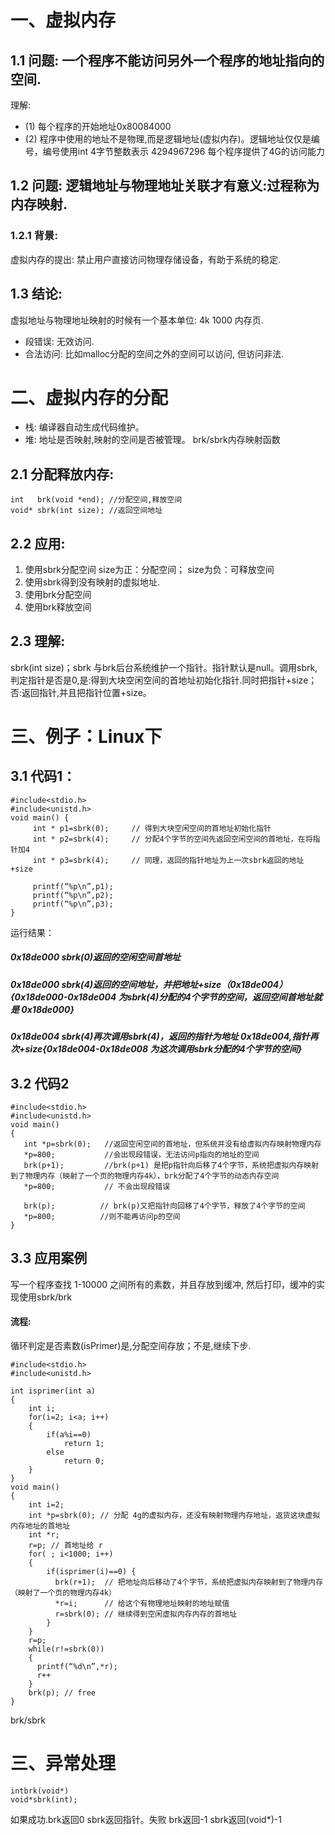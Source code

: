 # 一、虚拟内存
## 1.1 问题: 一个程序不能访问另外一个程序的地址指向的空间.
理解:
- (1) 每个程序的开始地址0x80084000
- (2) 程序中使用的地址不是物理,而是逻辑地址(虚拟内存)。逻辑地址仅仅是编号，编号使用int 4字节整数表示 4294967296 每个程序提供了4G的访问能力
## 1.2 问题: 逻辑地址与物理地址关联才有意义:过程称为内存映射.
### 1.2.1 背景:
虚拟内存的提出: 禁止用户直接访问物理存储设备，有助于系统的稳定.
## 1.3 结论:
虚拟地址与物理地址映射的时候有一个基本单位: 4k  1000 内存页.
- 段错误: 无效访问.
- 合法访问: 比如malloc分配的空间之外的空间可以访问, 但访问非法.
# 二、虚拟内存的分配
- 栈: 编译器自动生成代码维护。
- 堆: 地址是否映射,映射的空间是否被管理。
brk/sbrk内存映射函数
## 2.1 分配释放内存:
```Shell
int   brk(void *end); //分配空间,释放空间
void* sbrk(int size); //返回空间地址
```
## 2.2 应用:
1. 使用sbrk分配空间 size为正：分配空间； size为负：可释放空间
2. 使用sbrk得到没有映射的虚拟地址.
3. 使用brk分配空间
4. 使用brk释放空间
## 2.3 理解:
sbrk(int  size)；sbrk 与brk后台系统维护一个指针。指针默认是null。调用sbrk,判定指针是否是0,是:得到大块空闲空间的首地址初始化指针.同时把指针+size；否:返回指针,并且把指针位置+size。
# 三、例子：Linux下
## 3.1 代码1：
```Shell
#include<stdio.h>
#include<unistd.h>
void main() {
     int * p1=sbrk(0);     // 得到大块空闲空间的首地址初始化指针
     int * p2=sbrk(4);     // 分配4个字节的空间先返回空闲空间的首地址，在将指针加4
     int * p3=sbrk(4);     // 同理，返回的指针地址为上一次sbrk返回的地址+size

     printf(“%p\n”,p1);
     printf(“%p\n”,p2);
     printf(“%p\n”,p3);
}
```
运行结果：
##### 0x18de000     sbrk(0)返回的空闲空间首地址
##### 0x18de000     sbrk(4)返回的空间地址，并把地址+size（0x18de004）{0x18de000-0x18de004 为sbrk(4)分配的4个字节的空间，返回空间首地址就是 0x18de000}
##### 0x18de004     sbrk(4)再次调用sbrk(4)，返回的指针为地址 0x18de004,指针再次+size{0x18de004-0x18de008 为这次调用sbrk分配的4个字节的空间}
## 3.2 代码2
```Shell
#include<stdio.h>
#include<unistd.h>
void main()
{
   int *p=sbrk(0);   //返回空闲空间的首地址，但系统并没有给虚拟内存映射物理内存
   *p=800;           //会出现段错误，无法访问p指向的地址的空间
   brk(p+1);         //brk(p+1) 是把p指针向后移了4个字节，系统把虚拟内存映射到了物理内存（映射了一个页的物理内存4k），brk分配了4个字节的动态内存空间
   *p=800;           // 不会出现段错误
   
   brk(p);          // brk(p)又把指针向回移了4个字节，释放了4个字节的空间
   *p=800;          //则不能再访问p的空间
}
```
## 3.3 应用案例
写一个程序查找 1-10000 之间所有的素数，并且存放到缓冲, 然后打印，缓冲的实现使用sbrk/brk
#### 流程:
循环判定是否素数(isPrimer)是,分配空间存放；不是,继续下步.
```Shell
#include<stdio.h>
#include<unistd.h>
 
int isprimer(int a)
{
    int i;
    for(i=2; i<a; i++)
    {
        if(a%i==0)
            return 1;
        else              
            return 0;
    }
}
void main()
{
    int i=2;
    int *p=sbrk(0); // 分配 4g的虚拟内存，还没有映射物理内存地址，返货这块虚拟内存地址的首地址
    int *r;
    r=p; // 首地址给 r
    for( ; i<1000; i++)
    {
        if(isprimer(i)==0) {
          brk(r+1);  // 把地址向后移动了4个字节，系统把虚拟内存映射到了物理内存（映射了一个页的物理内存4k）
          *r=i;      // 给这个有物理地址映射的地址赋值
          r=sbrk(0); // 继续得到空闲虚拟内存内存的首地址
        }
    }
    r=p;
    while(r!=sbrk(0))
    {
      printf(“%d\n”,*r);
      r++
    }
    brk(p); // free
}
```
 brk/sbrk
# 三、异常处理
```Shell
intbrk(void*)
void*sbrk(int);
```
如果成功.brk返回0  sbrk返回指针。失败 brk返回-1  sbrk返回(void*)-1
